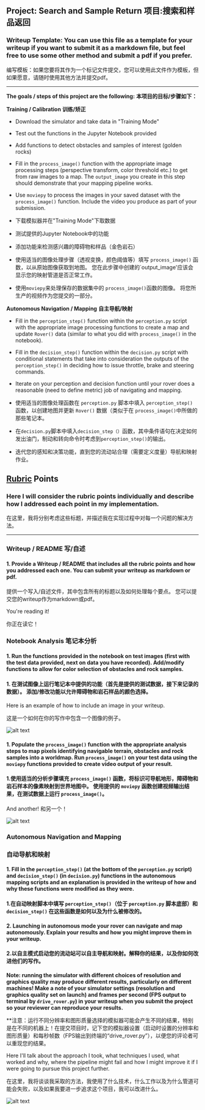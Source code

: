 ## Project: Search and Sample Return 项目:搜索和样品返回

### Writeup Template: You can use this file as a template for your writeup if you want to submit it as a markdown file, but feel free to use some other method and submit a pdf if you prefer.

编写模板：如果您要将其作为一个标记文件提交，您可以使用此文件作为模板，但如果愿意，请随时使用其他方法并提交pdf。

---

**The goals / steps of this project are the following:**  **本项目的目标/步骤如下：**

**Training / Calibration** **训练/矫正**

* Download the simulator and take data in "Training Mode"
* Test out the functions in the Jupyter Notebook provided
* Add functions to detect obstacles and samples of interest (golden rocks)
* Fill in the `process_image()` function with the appropriate image processing steps (perspective transform, color threshold etc.) to get from raw images to a map.  The `output_image` you create in this step should demonstrate that your mapping pipeline works.
* Use `moviepy` to process the images in your saved dataset with the `process_image()` function.  Include the video you produce as part of your submission.

* 下载模拟器并在"Training Mode"下取数据
* 测试提供的Jupyter Notebook中的功能
* 添加功能来检测感兴趣的障碍物和样品（金色岩石）
* 使用适当的图像处理步骤（透视变换，颜色阈值等）填写 `process_image()` 函数，以从原始图像获取到地图。 您在此步骤中创建的`output_image'应该会显示您的映射管道是否正常工作。
* 使用`moviepy`来处理保存的数据集中的 `process_image()`函数的图像。 将您所生产的视频作为您提交的一部分。

**Autonomous Navigation / Mapping** **自主导航/映射**

* Fill in the `perception_step()` function within the `perception.py` script with the appropriate image processing functions to create a map and update `Rover()` data (similar to what you did with `process_image()` in the notebook). 
* Fill in the `decision_step()` function within the `decision.py` script with conditional statements that take into consideration the outputs of the `perception_step()` in deciding how to issue throttle, brake and steering commands. 
* Iterate on your perception and decision function until your rover does a reasonable (need to define metric) job of navigating and mapping.  

* 使用适当的图像处理函数在 `perception.py` 脚本中填入 `perception_step()` 函数，以创建地图并更新 `Rover()` 数据（类似于在 `process_image()`中所做的那些笔记本。
* 在`decision.py`脚本中填入`decision_step（）`函数，其中条件语句在决定如何发出油门，制动和转向命令时考虑到`perception_step()`的输出。
* 迭代您的感知和决策功能，直到您的流动站合理（需要定义度量）导航和映射作业。

[//]: # (Image References)

[image1]: ./misc/rover_image.jpg
[image2]: ./calibration_images/example_grid1.jpg
[image3]: ./calibration_images/example_rock1.jpg 

## [Rubric](https://review.udacity.com/#!/rubrics/916/view) Points
### Here I will consider the rubric points individually and describe how I addressed each point in my implementation.  

在这里，我将分别考虑这些标题，并描述我在实现过程中对每一个问题的解决方法。

---
### Writeup / README  写/自述

#### 1. Provide a Writeup / README that includes all the rubric points and how you addressed each one.  You can submit your writeup as markdown or pdf.  

提供一个写入/自述文件，其中包含所有的标题以及如何处理每个要点。 您可以提交您的writeup作为markdown或pdf。

You're reading it!

你正在读它！

### Notebook Analysis 笔记本分析
#### 1. Run the functions provided in the notebook on test images (first with the test data provided, next on data you have recorded). Add/modify functions to allow for color selection of obstacles and rock samples.

#### 1. 在测试图像上运行笔记本中提供的功能（首先是提供的测试数据，接下来记录的数据）。 添加/修改功能以允许障碍物和岩石样品的颜色选择。

Here is an example of how to include an image in your writeup.

这是一个如何在你的写作中包含一个图像的例子。

![alt text][image1]

#### 1. Populate the `process_image()` function with the appropriate analysis steps to map pixels identifying navigable terrain, obstacles and rock samples into a worldmap.  Run `process_image()` on your test data using the `moviepy` functions provided to create video output of your result. 

#### 1.使用适当的分析步骤填充 `process_image()` 函数，将标识可导航地形，障碍物和岩石样本的像素映射到世界地图中。 使用提供的 `moviepy` 函数创建视频输出结果，在测试数据上运行 `process_image()`。

And another! 和另一个！

![alt text][image2]
### Autonomous Navigation and Mapping

### 自动导航和映射

#### 1. Fill in the `perception_step()` (at the bottom of the `perception.py` script) and `decision_step()` (in `decision.py`) functions in the autonomous mapping scripts and an explanation is provided in the writeup of how and why these functions were modified as they were.

#### 1.在自动映射脚本中填写 `perception_step()`（位于 `perception.py` 脚本底部）和 `decision_step()` 在这些函数是如何以及为什么被修改的。

#### 2. Launching in autonomous mode your rover can navigate and map autonomously.  Explain your results and how you might improve them in your writeup.  

#### 2.以自主模式启动您的流动站可以自主导航和映射。解释你的结果，以及你如何改进他们的写作。

**Note: running the simulator with different choices of resolution and graphics quality may produce different results, particularly on different machines!  Make a note of your simulator settings (resolution and graphics quality set on launch) and frames per second (FPS output to terminal by `drive_rover.py`) in your writeup when you submit the project so your reviewer can reproduce your results.**

**注意：运行不同分辨率和图形质量选择的模拟器可能会产生不同的结果，特别是在不同的机器上！在提交项目时，记下您的模拟器设置（启动时设置的分辨率和图形质量）和每秒帧数（FPS输出到终端的“drive_rover.py”），以便您的评论者可以重现您的结果。

Here I'll talk about the approach I took, what techniques I used, what worked and why, where the pipeline might fail and how I might improve it if I were going to pursue this project further.  

在这里，我将谈谈我采取的方法，我使用了什么技术，什么工作以及为什么管道可能会失败，以及如果我要进一步追求这个项目，我可以改进什么。

![alt text][image3]


